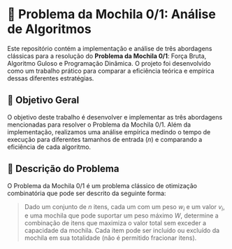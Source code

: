 # 🎒 Problema da Mochila 0/1: Análise de Algoritmos

Este repositório contém a implementação e análise de três abordagens clássicas para a resolução do **Problema da Mochila 0/1**: Força Bruta, Algoritmo Guloso e Programação Dinâmica. O projeto foi desenvolvido como um trabalho prático para comparar a eficiência teórica e empírica dessas diferentes estratégias.

## 🎯 Objetivo Geral

O objetivo deste trabalho é desenvolver e implementar as três abordagens mencionadas para resolver o Problema da Mochila 0/1. Além da implementação, realizamos uma análise empírica medindo o tempo de execução para diferentes tamanhos de entrada ($n$) e comparando a eficiência de cada algoritmo.

## 📝 Descrição do Problema

O Problema da Mochila 0/1 é um problema clássico de otimização combinatória que pode ser descrito da seguinte forma:

> Dado um conjunto de $n$ itens, cada um com um peso $w_i$ e um valor $v_i$, e uma mochila que pode suportar um peso máximo $W$, determine a combinação de itens que maximiza o valor total sem exceder a capacidade da mochila. Cada item pode ser incluído ou excluído da mochila em sua totalidade (não é permitido fracionar itens).
